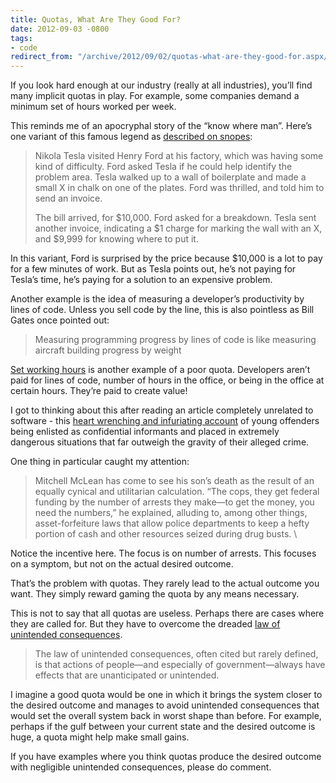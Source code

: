 ```yaml
---
title: Quotas, What Are They Good For?
date: 2012-09-03 -0800
tags:
- code
redirect_from: "/archive/2012/09/02/quotas-what-are-they-good-for.aspx/"
---
```


If you look hard enough at our industry (really at all industries),
you’ll find many implicit quotas in play. For example, some companies
demand a minimum set of hours worked per week.

This reminds me of an apocryphal story of the “know where man”. Here’s
one variant of this famous legend as [described on
snopes](http://www.snopes.com/business/genius/where.asp "The  Know Where Man"):

> Nikola Tesla visited Henry Ford at his factory, which was having some
> kind of difficulty. Ford asked Tesla if he could help identify the
> problem area. Tesla walked up to a wall of boilerplate and made a
> small X in chalk on one of the plates. Ford was thrilled, and told him
> to send an invoice.
>
> The bill arrived, for \$10,000. Ford asked for a breakdown. Tesla sent
> another invoice, indicating a \$1 charge for marking the wall with an
> X, and \$9,999 for knowing where to put it.

In this variant, Ford is surprised by the price because \$10,000 is a
lot to pay for a few minutes of work. But as Tesla points out, he’s not
paying for Tesla’s time, he’s paying for a solution to an expensive
problem.

Another example is the idea of measuring a developer’s productivity by
lines of code. Unless you sell code by the line, this is also pointless
as Bill Gates once pointed out:

> Measuring programming progress by lines of code is like measuring
> aircraft building progress by weight

[Set working
hours](http://zachholman.com/posts/how-github-works-hours/ "Hours are Bullshit")
is another example of a poor quota. Developers aren’t paid for lines of
code, number of hours in the office, or being in the office at certain
hours. They’re paid to create value!

I got to thinking about this after reading an article completely
unrelated to software - this [heart wrenching and infuriating
account](http://www.newyorker.com/reporting/2012/09/03/120903fa_fact_stillman?currentPage=all "The Throwaways")
of young offenders being enlisted as confidential informants and placed
in extremely dangerous situations that far outweigh the gravity of their
alleged crime.

One thing in particular caught my attention:

> Mitchell McLean has come to see his son’s death as the result of an
> equally cynical and utilitarian calculation. “The cops, they get
> federal funding by the number of arrests they make—to get the money,
> you need the numbers,” he explained, alluding to, among other things,
> asset-forfeiture laws that allow police departments to keep a hefty
> portion of cash and other resources seized during drug busts. \

Notice the incentive here. The focus is on number of arrests. This
focuses on a symptom, but not on the actual desired outcome.

That’s the problem with quotas. They rarely lead to the actual outcome
you want. They simply reward gaming the quota by any means necessary.

This is not to say that all quotas are useless. Perhaps there are cases
where they are called for. But they have to overcome the dreaded [law of
unintended
consequences](http://www.econlib.org/library/Enc/UnintendedConsequences.html "The Law of Unintended Consequences").

> The law of unintended consequences, often cited but rarely defined, is
> that actions of people—and especially of government—always have
> effects that are unanticipated or unintended.

I imagine a good quota would be one in which it brings the system closer
to the desired outcome and manages to avoid unintended consequences that
would set the overall system back in worst shape than before. For
example, perhaps if the gulf between your current state and the desired
outcome is huge, a quota might help make small gains.

If you have examples where you think quotas produce the desired outcome
with negligible unintended consequences, please do comment.

